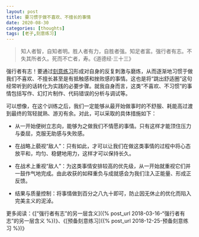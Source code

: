 ```yaml
---
layout: post
title: 要习惯于做不喜欢、不擅长的事情
date: 2020-08-30
categories: [thoughts]
tags: [老子,刻意练习]
---
```


> 知人者智，自知者明。胜人者有力，自胜者强。知足者富。强行者有志。不失其所者久。死而不亡者，寿。《道德经·三十三》

强行者有志！要通过[刻意练习](https://book.douban.com/subject/26895993/)形成对自身的反复刺激与磨炼，从而逐渐地习惯于做我们不喜欢、不擅长甚至是有抵触感和挫败感的事情。这也是将“跳出舒适圈”这句经常听到的话转化为实践的必要步骤。就我自身而言，这类“不喜欢、不习惯”的事情包括写作、幻灯片制作、代码错误的分析与调试等。

可以想像，在这个训练之后，我们一定能够从最开始做事时的不舒服、耗能高过渡到最终的驾轻就熟、游刃有余。对此，可以采取的具体措施如下：

* 从一开始便树立志向，能够为之做我们不情愿的事情。只有这样才能顶住压力与委屈，克服无助感与失败感。

* 在战略上藐视“敌人”：只有如此，才可以让我们在做这类事情的过程中将心态放平和，均匀、稳健地用力，这样才可以保持长久。

* 在战术上重视“敌人”：为这类事情安排较高的优先级，从一开始就重视它们并一鼓作气地完成。由此收获的如释重负与成就感会为我们注入正能量、形成正反馈。

* 结果与质量控制：将事情做到百分之八九十即可，防止因无休止的优化而陷入完美主义的泥淖。

更多阅读：《[“强行者有志”的另一层含义]({% post_url 2018-03-16-“强行者有志”的另一层含义 %})》、《[预备刻意练习]({% post_url 2018-12-25-预备刻意练习 %})》
